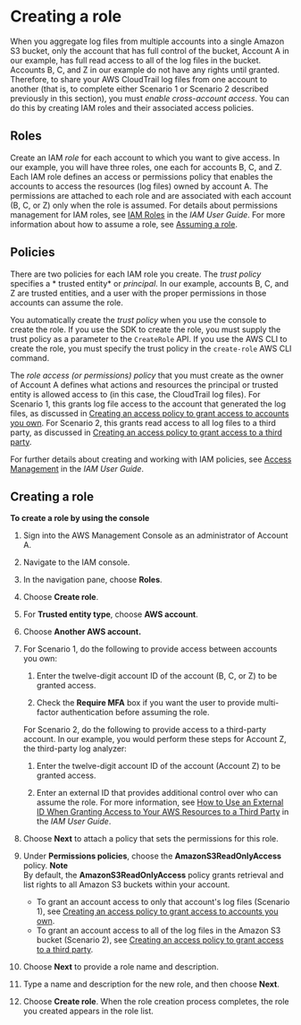 # Creating a role<a name="cloudtrail-sharing-logs-create-role"></a>

When you aggregate log files from multiple accounts into a single Amazon S3 bucket, only the account that has full control of the bucket, Account A in our example, has full read access to all of the log files in the bucket\. Accounts B, C, and Z in our example do not have any rights until granted\. Therefore, to share your AWS CloudTrail log files from one account to another \(that is, to complete either Scenario 1 or Scenario 2 described previously in this section\), you must *enable cross\-account access*\. You can do this by creating IAM roles and their associated access policies\. 

## Roles<a name="cloudtrail-sharing-logs-create-role-roles"></a>

Create an IAM *role* for each account to which you want to give access\. In our example, you will have three roles, one each for accounts B, C, and Z\. Each IAM role defines an access or permissions policy that enables the accounts to access the resources \(log files\) owned by account A\. The permissions are attached to each role and are associated with each account \(B, C, or Z\) only when the role is assumed\. For details about permissions management for IAM roles, see [IAM Roles](https://docs.aws.amazon.com/IAM/latest/UserGuide/id_roles.html) in the *IAM User Guide*\. For more information about how to assume a role, see [Assuming a role](cloudtrail-sharing-logs-assume-role.md)\. 

## Policies<a name="cloudtrail-sharing-logs-create-role-policies"></a>

There are two policies for each IAM role you create\. The *trust policy* specifies a * trusted entity* or *principal*\. In our example, accounts B, C, and Z are trusted entities, and a user with the proper permissions in those accounts can assume the role\. 

You automatically create the *trust policy* when you use the console to create the role\. If you use the SDK to create the role, you must supply the trust policy as a parameter to the `CreateRole` API\. If you use the AWS CLI to create the role, you must specify the trust policy in the `create-role` AWS CLI command\. 

The *role access \(or permissions\) policy* that you must create as the owner of Account A defines what actions and resources the principal or trusted entity is allowed access to \(in this case, the CloudTrail log files\)\. For Scenario 1, this grants log file access to the account that generated the log files, as discussed in [Creating an access policy to grant access to accounts you own](cloudtrail-sharing-logs-your-accounts.md)\. For Scenario 2, this grants read access to all log files to a third party, as discussed in [Creating an access policy to grant access to a third party](cloudtrail-sharing-logs-third-party.md)\. 

For further details about creating and working with IAM policies, see [Access Management](https://docs.aws.amazon.com/IAM/latest/UserGuide/access.html) in the *IAM User Guide*\.

## Creating a role<a name="cloudtrail-sharing-logs-create-role-steps"></a>

**To create a role by using the console**

1. Sign into the AWS Management Console as an administrator of Account A\.

1. Navigate to the IAM console\.

1. In the navigation pane, choose **Roles**\.

1. Choose **Create role**\.

1. For **Trusted entity type**, choose **AWS account**\.

1. Choose **Another AWS account\.**

1. For Scenario 1, do the following to provide access between accounts you own:

   1. Enter the twelve\-digit account ID of the account \(B, C, or Z\) to be granted access\.

   1. Check the **Require MFA** box if you want the user to provide multi\-factor authentication before assuming the role\. 

   For Scenario 2, do the following to provide access to a third\-party account\. In our example, you would perform these steps for Account Z, the third\-party log analyzer:

   1. Enter the twelve\-digit account ID of the account \(Account Z\) to be granted access\.

   1. Enter an external ID that provides additional control over who can assume the role\. For more information, see [How to Use an External ID When Granting Access to Your AWS Resources to a Third Party](https://docs.aws.amazon.com/IAM/latest/UserGuide/id_roles_create_for-user_externalid.html) in the *IAM User Guide*\. 

1. Choose **Next** to attach a policy that sets the permissions for this role\.

1. Under **Permissions policies**, choose the **AmazonS3ReadOnlyAccess** policy\.
**Note**  
By default, the **AmazonS3ReadOnlyAccess** policy grants retrieval and list rights to all Amazon S3 buckets within your account\.
   + To grant an account access to only that account's log files \(Scenario 1\), see [Creating an access policy to grant access to accounts you own](cloudtrail-sharing-logs-your-accounts.md)\.
   + To grant an account access to all of the log files in the Amazon S3 bucket \(Scenario 2\), see [Creating an access policy to grant access to a third party](cloudtrail-sharing-logs-third-party.md)\.

1. Choose **Next** to provide a role name and description\.

1. Type a name and description for the new role, and then choose **Next**\.

1. Choose **Create role**\. When the role creation process completes, the role you created appears in the role list\.